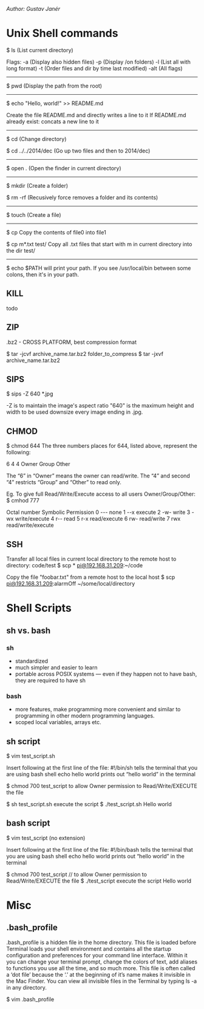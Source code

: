 _Author: Gustav Janér_

# Unix Shell commands

$ ls     (List current directory)

Flags:
-a       (Display also hidden files)
-p       (Display /on folders)
-l       (List all with long format)
-t       (Order files and dir by time last modified)
-alt     (All flags)

-------------------------------------------------------

$ pwd  (Display the path from the root)

-------------------------------------------------------

$ echo "Hello, world!" >> README.md

Create the file README.md and directly writes a line to it
If README.md already exist: concats a new line to it

-------------------------------------------------------

$ cd                 (Change directory)

$ cd ../../2014/dec  (Go up two files and then to 2014/dec)

-------------------------------------------------------

$ open .         (Open the finder in current directory)

-------------------------------------------------------

$ mkdir <file>    (Create a folder)

$ rm -rf <file>   (Recusively force removes a folder and its contents)

-------------------------------------------------------

$ touch <file>  (Create a file)

-------------------------------------------------------

$ cp <file0> <file1>
	Copy the contents of file0 into file1

$ cp m*.txt test/
	Copy all .txt files that start with m in current directory into the dir test/

-------------------------------------------------------

$ echo $PATH
	will print your path. If you see /usr/local/bin between some colons, then it's in your path.

## KILL
todo

## ZIP
.bz2 - CROSS PLATFORM, best compression format

$ tar -jcvf archive_name.tar.bz2 folder_to_compress
$ tar -jxvf archive_name.tar.bz2

## SIPS
$ sips -Z 640 *.jpg

-Z is to maintain the image's aspect ratio
"640" is the maximum height and width to be used
downsize every image ending in .jpg.

## CHMOD

$ chmod 644 <file>
The three numbers places for 644, listed above, represent the following:

  6     4     4
Owner Group Other

The “6” in “Owner” means the owner can read/write. The “4” and second “4” restricts “Group” and “Other” to read only.

Eg. To give full Read/Write/Execute access to all users Owner/Group/Other:
$ cmhod 777 <file>


Octal number	Symbolic	Permission
0	---	none
1	--x	execute
2	-w-	write
3	-wx	write/execute
4	r--	read
5	r-x	read/execute
6	rw-	read/write
7	rwx	read/write/execute


## SSH

Transfer all local files in current local directory to the remote host to directory: code/test
$ scp * pi@192.168.31.209:~/code

Copy the file "foobar.txt" from a remote host to the local host
$ scp pi@192.168.31.209:alarmOff ~/some/local/directory



# Shell Scripts
## sh vs. bash
### sh
- standardized
- much simpler and easier to learn
- portable across POSIX systems — even if they happen not to have bash, they are required to have sh

### bash
- more features, make programming more convenient and similar to programming in other modern programming languages.
- scoped local variables, arrays etc.

## sh script
$ vim test_script.sh

Insert following at the first line of the file:
	#!/bin/sh         tells the terminal that you are using bash shell
	echo hello world    prints out “hello world” in the terminal

$ chmod 700 test_script   to allow Owner permission to Read/Write/EXECUTE the file

$ sh test_script.sh    execute the script
$ ./test_script.sh
Hello world


## bash script
$ vim test_script  (no extension)

Insert following at the first line of the file:
	#!/bin/bash         tells the terminal that you are using bash shell
	echo hello world    prints out “hello world” in the terminal

$ chmod 700 test_script   // to allow Owner permission to Read/Write/EXECUTE the file
$ ./test_script           execute the script
Hello world


# Misc

## .bash_profile
.bash_profile is a hidden file in the home directory.
This file is loaded before Terminal loads your shell environment and
contains all the startup configuration and preferences for your command line interface.
Within it you can change your terminal prompt, change the colors of text,
add aliases to functions you use all the time, and so much more.
This file is often called a ‘dot file’ because the ‘.’ at the beginning
of it’s name makes it invisible in the Mac Finder. You can view all
invisible files in the Terminal by typing ls -a in any directory.

$ vim .bash_profile
